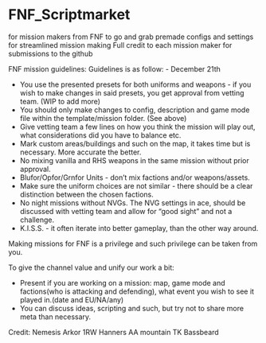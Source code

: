 # FNF_Scriptmarket
for mission makers from FNF to go and grab premade configs and settings for streamlined mission making
Full credit to each mission maker for submissions to the github


FNF mission guidelines:
Guidelines is as follow: - December 21th

- You use the presented presets for both uniforms and weapons - if you wish to make changes in said presets, you get approval from vetting team. (WIP to add more)
- You should only make changes to config, description and game mode file within the template/mission folder. (See above)
- Give vetting team a few lines on how you think the mission will play out, what considerations did you have to balance etc. 
- Mark custom areas/buildings and such on the map, it takes time but is necessary. More accurate the better.
- No mixing vanilla and RHS weapons in the same mission without prior approval.
- Blufor/Opfor/Grnfor Units - don’t mix factions and/or weapons/assets.
- Make sure the uniform choices are not similar - there should be a clear distinction between the chosen factions. 
- No night missions without NVGs. The NVG settings in ace, should be discussed with vetting team and allow for “good sight” and not a challenge. 
- K.I.S.S. - it often iterate into better gameplay, than the other way around.

Making missions for FNF is a privilege and such privilege can be taken from you.

To give the channel value and unify our work a bit:
- Present if you are working on a mission: map, game mode and factions(who is attacking and defending), what event you wish to see it played in.(date and EU/NA/any)
- You can discuss ideas, scripting and such, but try not to share more meta than necessary.

Credit:
Nemesis
Arkor
1RW Hanners
AA mountain
TK Bassbeard

